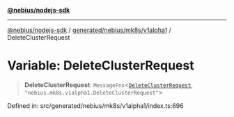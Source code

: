 [**@nebius/nodejs-sdk**](../../../../../README.md)

***

[@nebius/nodejs-sdk](../../../../../README.md) / [generated/nebius/mk8s/v1alpha1](../README.md) / DeleteClusterRequest

# Variable: DeleteClusterRequest

> **DeleteClusterRequest**: `MessageFns`\<[`DeleteClusterRequest`](../interfaces/DeleteClusterRequest.md), `"nebius.mk8s.v1alpha1.DeleteClusterRequest"`\>

Defined in: src/generated/nebius/mk8s/v1alpha1/index.ts:696

